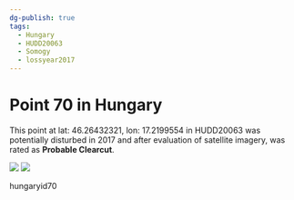 ```yaml
---
dg-publish: true
tags:
  - Hungary
  - HUDD20063
  - Somogy
  - lossyear2017
---
```


# Point 70 in Hungary

This point at lat: 46.26432321, lon: 17.2199554 in HUDD20063 was potentially disturbed in 2017 and after evaluation of satellite imagery, was rated as **Probable Clearcut**.

<div class='juxtapose' data-showcredits='false'>
<img src='https://baserow-backend-production20240528124524339000000001.s3.amazonaws.com/user_files/5mwReDek2WH2Bz5Aa9tnhjzCc5gRchVY_f53a8a8eab3936011b83b35edcb662d97ea81d60284a72a50f681e94cfccb65f.png' data-label='July 2017' />
<img src='https://baserow-backend-production20240528124524339000000001.s3.amazonaws.com/user_files/i7q80lD83DrOOasJI2uLDctdny9It3yy_b8899bbad3f88a3ac7aaa6e733a5d9194f7578ad50795183362862a4bb9922a6.png' data-label='June 2021' />
</div>

hungaryid70